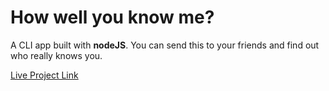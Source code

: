 # How well you know me?

A CLI app built with **nodeJS**. You can send this to your friends and find out who really knows you.

[Live Project Link](https://replit.com/@UnnatiShah07/Friend-Quiz-App#index.js)